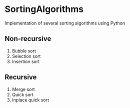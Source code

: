 # SortingAlgorithms
Implementation of several sorting algorithms using Python

## Non-recursive
1. Bubble sort
2. Selection sort
2. Insertion sort

## Recursive
1. Merge sort
2. Quick sort
3. Inplace quick sort
